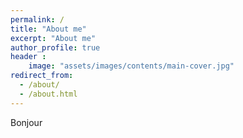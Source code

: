 ```yaml
---
permalink: /
title: "About me"
excerpt: "About me"
author_profile: true
header :
    image: "assets/images/contents/main-cover.jpg"
redirect_from: 
  - /about/
  - /about.html
---
```


Bonjour